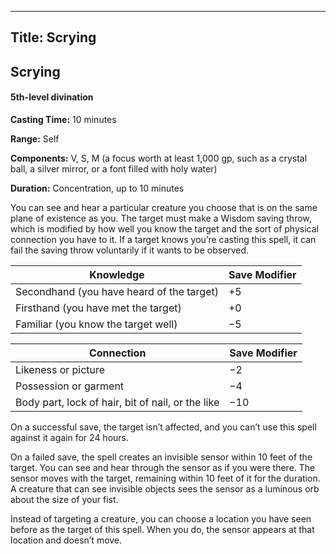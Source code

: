 -------------------------
Title: Scrying
-------------------------

## Scrying

#### 5th-level divination


**Casting Time:** 10 minutes

**Range:** Self

**Components:** V, S, M (a focus worth at least 1,000
gp, such as a crystal ball, a silver mirror, or a font filled with holy
water)

**Duration:** Concentration, up to 10 minutes


You can see and hear a particular creature you choose that is on the
same plane of existence as you. The target must make a Wisdom saving
throw, which is modified by how well you know the target and the sort of
physical connection you have to it. If a target knows you’re casting
this spell, it can fail the saving throw voluntarily if it wants to be
observed.

|Knowledge|Save Modifier|
|---|---|
|Secondhand (you have heard of the target)|+5|
|Firsthand (you have met the target)|+0|
|Familiar (you know the target well)|−5|

|Connection|Save Modifier|
|---|---|
|Likeness or picture|−2|
|Possession or garment|−4|
|Body part, lock of hair, bit of nail, or the like|−10|

On a successful save, the target isn’t affected, and you can’t use this
spell against it again for 24 hours.

On a failed save, the spell creates an invisible
sensor within 10 feet of the target. You can see and hear through the
sensor as if you were there. The sensor moves with the target, remaining
within 10 feet of it for the duration. A creature that can see invisible
objects sees the sensor as a luminous orb about the size of your fist.

Instead of targeting a creature, you can choose a
location you have seen before as the target of this
spell. When you do, the sensor appears at that location and doesn’t
move.


